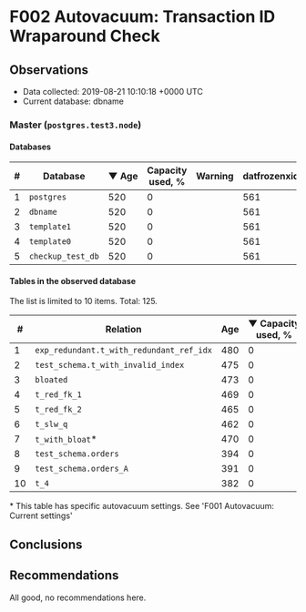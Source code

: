 # F002 Autovacuum: Transaction ID Wraparound Check #

## Observations ##
- Data collected: 2019-08-21 10:10:18 +0000 UTC
- Current database: dbname




### Master (`postgres.test3.node`) ###


#### Databases ####


| \# | Database | &#9660;&nbsp;Age | Capacity used, % | Warning | datfrozenxid |
|--|--------|-----|------------------|---------|--------------|
| 1 |`postgres`|520 |0 |  |561 |
| 2 |`dbname`|520 |0 |  |561 |
| 3 |`template1`|520 |0 |  |561 |
| 4 |`template0`|520 |0 |  |561 |
| 5 |`checkup_test_db`|520 |0 |  |561 |


#### Tables in the observed database ####
The list is limited to 10 items. Total: 125.

| \# | Relation | Age | &#9660;&nbsp;Capacity used, % | Warning |rel_relfrozenxid | toast_relfrozenxid |
|---|-------|-----|------------------|---------|-----------------|--------------------|
| 1 |`exp_redundant.t_with_redundant_ref_idx` |480 |0 |  |601 |0 |
| 2 |`test_schema.t_with_invalid_index` |475 |0 |  |606 |0 |
| 3 |`bloated` |473 |0 |  |608 |0 |
| 4 |`t_red_fk_1` |469 |0 |  |612 |0 |
| 5 |`t_red_fk_2` |465 |0 |  |616 |0 |
| 6 |`t_slw_q` |462 |0 |  |619 |0 |
| 7 |`t_with_bloat`\* |470 |0 |  |611 |0 |
| 8 |`test_schema.orders` |394 |0 |  |687 |0 |
| 9 |`test_schema.orders_A` |391 |0 |  |690 |0 |
| 10 |`t_4` |382 |0 |  |699 |0 |


\* This table has specific autovacuum settings. See 'F001 Autovacuum: Current settings'


## Conclusions ##
 


## Recommendations ##
  All good, no recommendations here.
 

